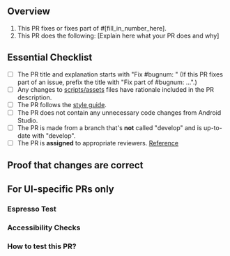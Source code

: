 ## Overview
<!--
READ ME FIRST:
Please answer *both* questions below and check off every point from the Essential Checklist!
If there is no corresponding issue number, fill in N/A where it says [fill_in_number_here] below in point 1.
-->

1. This PR fixes or fixes part of #[fill_in_number_here].
2. This PR does the following: [Explain here what your PR does and why]

## Essential Checklist
<!-- Please tick the relevant boxes by putting an "x" in them. -->
- [ ] The PR title and explanation starts with "Fix #bugnum: " (If this PR fixes part of an issue, prefix the title with "Fix part of #bugnum: ...".)
- [ ] Any changes to [scripts/assets](https://github.com/oppia/oppia-android/tree/develop/scripts/assets) files have rationale included in the PR description.
- [ ] The PR follows the [style guide](https://github.com/oppia/oppia-android/wiki/Coding-style-guide).
- [ ] The PR does not contain any unnecessary code changes from Android Studio.
- [ ] The PR is made from a branch that's **not** called "develop" and is up-to-date with "develop".
- [ ] The PR is **assigned** to appropriate reviewers. [Reference](https://github.com/oppia/oppia-android/wiki/Guidance-on-submitting-a-PR#clarification-regarding-assignees-and-reviewers-section)

## Proof that changes are correct

<!--
Add videos/screenshots of the user-facing interface in various display sizes (mainly phone and tablet) in both LTR and RTL mode to demonstrate that the changes made in this PR work correctly.
[Oppia Android RTL Guide](https://github.com/oppia/oppia-android/wiki/RTL-Guidelines).
-->

## For UI-specific PRs only
<!-- Delete this section if this PR does not include UI-related changes. -->

### Espresso Test
<!-- Add screenshots showing that all relevant Espresso tests are passing locally. -->

### Accessibility Checks
<!-- Explain how this PR has been tested for accessibility, or why doing so is not applicable. For more info, check out the [Oppia Android Accessibility Guide](https://github.com/oppia/oppia-android/wiki/Accessibility-(A11y)-Guide). -->

### How to test this PR?
<!-- Explain what exact steps reviewer should perform to test this PR. -->
